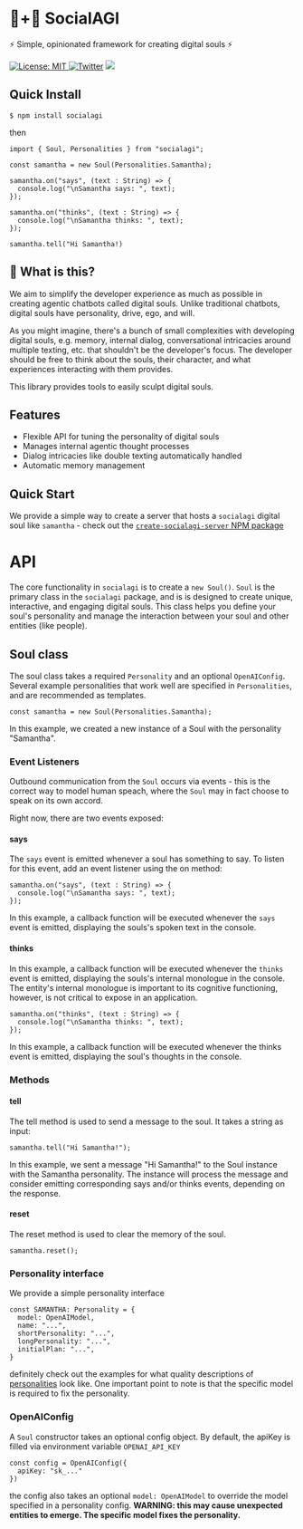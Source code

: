# 🤖+👱 SocialAGI

⚡ Simple, opinionated framework for creating digital souls ⚡

[![License: MIT](https://img.shields.io/badge/License-MIT-yellow.svg) ![Twitter](https://img.shields.io/twitter/url/https/twitter.com/socialagi.svg?style=social&label=Follow%20%40socialagi)](https://twitter.com/socialagi) [![](https://dcbadge.vercel.app/api/server/FCPcCUbw3p?compact=true&style=flat)](https://discord.gg/FCPcCUbw3p)

## Quick Install

```$ npm install socialagi```

then

```npm
import { Soul, Personalities } from "socialagi";

const samantha = new Soul(Personalities.Samantha);

samantha.on("says", (text : String) => {
  console.log("\nSamantha says: ", text);
});

samantha.on("thinks", (text : String) => {
  console.log("\nSamantha thinks: ", text);
});

samantha.tell("Hi Samantha!)
```

## 🤔 What is this?

We aim to simplify the developer experience as much as possible in creating agentic chatbots called digital souls. Unlike traditional chatbots, digital souls have personality, drive, ego, and will. 

As you might imagine, there's a bunch of small complexities with developing digital souls, e.g. memory, internal dialog, conversational intricacies around multiple texting, etc. that shouldn't be the developer's focus. The developer should be free to think about the souls, their character, and what experiences interacting with them provides.

This library provides tools to easily sculpt digital souls.

## Features

- Flexible API for tuning the personality of digital souls
- Manages internal agentic thought processes
- Dialog intricacies like double texting automatically handled
- Automatic memory management

## Quick Start

We provide a simple way to create a server that hosts a `socialagi` digital soul like `samantha` - check out the [`create-socialagi-server` NPM package](https://www.npmjs.com/package/create-socialagi-server)

# API

The core functionality in `socialagi` is to create a `new Soul()`. `Soul` is the primary class in the `socialagi` package, and is is designed to create unique, interactive, and engaging digital souls. This class helps you define your soul's personality and manage the interaction between your soul and other entities (like people).

## Soul class

The soul class takes a required `Personality` and an optional `OpenAIConfig`. Several example personalities that work well are specified in `Personalities`, and are recommended as templates.

```npm
const samantha = new Soul(Personalities.Samantha);
```

In this example, we created a new instance of a Soul with the personality "Samantha".

### Event Listeners

Outbound communication from the `Soul` occurs via events - this is the correct way to model human speach, where the `Soul` may in fact choose to speak on its own accord.  

Right now, there are two events exposed:

#### says

The `says` event is emitted whenever a soul has something to say. To listen for this event, add an event listener using the on method:

```npm
samantha.on("says", (text : String) => {
  console.log("\nSamantha says: ", text);
});
```

In this example, a callback function will be executed whenever the `says` event is emitted, displaying the souls's spoken text in the console.

#### thinks

In this example, a callback function will be executed whenever the `thinks` event is emitted, displaying the souls's internal monologue in the console. The entity's internal monologue is important to its cognitive functioning, however, is not critical to expose in an application.

```npm
samantha.on("thinks", (text : String) => {
  console.log("\nSamantha thinks: ", text);
});
```
In this example, a callback function will be executed whenever the thinks event is emitted, displaying the soul's thoughts in the console.


### Methods

#### tell
The tell method is used to send a message to the soul. It takes a string as input:

```npm
samantha.tell("Hi Samantha!");
```
In this example, we sent a message "Hi Samantha!" to the Soul instance with the Samantha personality. The instance will process the message and consider emitting corresponding says and/or thinks events, depending on the response.

#### reset
The reset method is used to clear the memory of the soul.

```npm
samantha.reset();
```

### Personality interface

We provide a simple personality interface

```npm
const SAMANTHA: Personality = {
  model: OpenAIModel,
  name: "...",
  shortPersonality: "...",
  longPersonality: "...",
  initialPlan: "...",
}
```
definitely check out the examples for what quality descriptions of [personalities](https://github.com/Methexis-Inc/SocialAGI/blob/main/core/src/personality.ts) look like. One important point to note is that the specific model is required to fix the personality.

### OpenAIConfig

A `Soul` constructor takes an optional config object. By default, the apiKey is filled via environment variable `OPENAI_API_KEY`

```npm
const config = OpenAIConfig({
  apiKey: "sk_..."
})
```
the config also takes an optional `model: OpenAIModel` to override the model specified in a personality config. **WARNING: this may cause unexpected entities to emerge. The specific model fixes the personality.**
